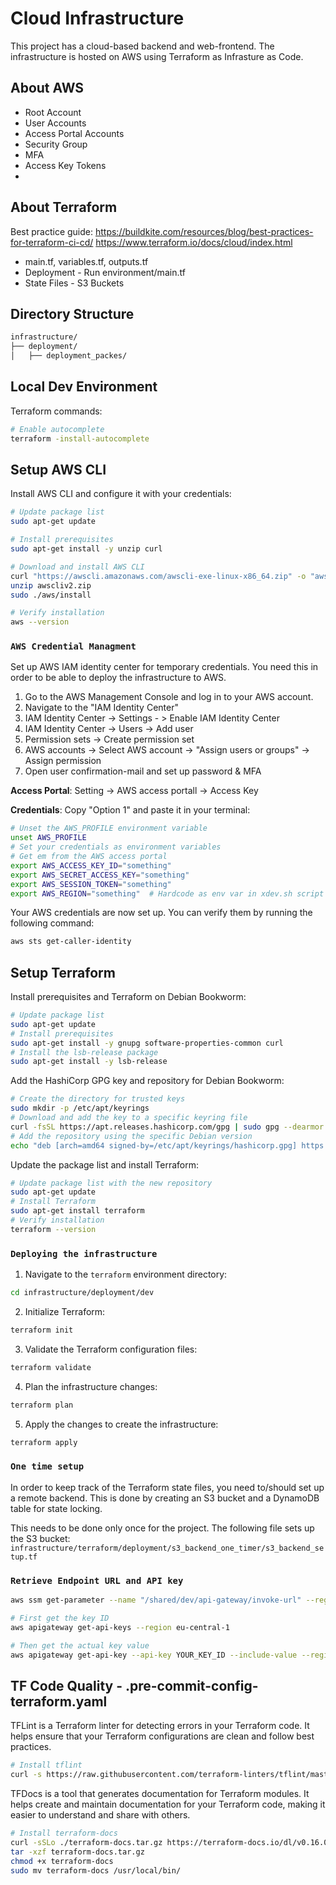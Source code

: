 # Cloud Infrastructure
This project has a cloud-based backend and web-frontend. The infrastructure is hosted on AWS using Terraform as Infrasture as Code.

## About AWS
- Root Account
- User Accounts
- Access Portal Accounts
- Security Group
- MFA
- Access Key Tokens
-

## About Terraform
Best practice guide: https://buildkite.com/resources/blog/best-practices-for-terraform-ci-cd/
https://www.terraform.io/docs/cloud/index.html

- main.tf, variables.tf, outputs.tf
- Deployment - Run environment/main.tf
- State Files - S3 Buckets

## Directory Structure
```Bash
infrastructure/
├── deployment/
│   ├── deployment_packes/

```

## Local Dev Environment
Terraform commands:
```Bash
# Enable autocomplete
terraform -install-autocomplete
```

## Setup AWS CLI
Install AWS CLI and configure it with your credentials:

```Bash
# Update package list
sudo apt-get update

# Install prerequisites
sudo apt-get install -y unzip curl

# Download and install AWS CLI
curl "https://awscli.amazonaws.com/awscli-exe-linux-x86_64.zip" -o "awscliv2.zip"
unzip awscliv2.zip
sudo ./aws/install

# Verify installation
aws --version
```

### ```AWS Credential Managment```
Set up AWS IAM identity center for temporary credentials. You need this in order to be able to deploy the infrastructure to AWS.
1. Go to the AWS Management Console and log in to your AWS account.
2. Navigate to the "IAM Identity Center"
3. IAM Identity Center -> Settings - > Enable IAM Identity Center
4. IAM Identity Center -> Users -> Add user
5. Permission sets -> Create permission set
6. AWS accounts -> Select AWS account -> "Assign users or groups" -> Assign permission
7. Open user confirmation-mail and set up password & MFA

**Access Portal**: Setting -> AWS access portall -> Access Key

**Credentials**: Copy "Option 1" and paste it in your terminal:
```Bash
# Unset the AWS_PROFILE environment variable
unset AWS_PROFILE
# Set your credentials as environment variables
# Get em from the AWS access portal
export AWS_ACCESS_KEY_ID="something"
export AWS_SECRET_ACCESS_KEY="something"
export AWS_SESSION_TOKEN="something"
export AWS_REGION="something"  # Hardcode as env var in xdev.sh script
```

Your AWS credentials are now set up. You can verify them by running the following command:
```Bash
aws sts get-caller-identity
```


## Setup Terraform
Install prerequisites and Terraform on Debian Bookworm:
```Bash
# Update package list
sudo apt-get update
# Install prerequisites
sudo apt-get install -y gnupg software-properties-common curl
# Install the lsb-release package
sudo apt-get install -y lsb-release
```

Add the HashiCorp GPG key and repository for Debian Bookworm:
```Bash
# Create the directory for trusted keys
sudo mkdir -p /etc/apt/keyrings
# Download and add the key to a specific keyring file
curl -fsSL https://apt.releases.hashicorp.com/gpg | sudo gpg --dearmor -o /etc/apt/keyrings/hashicorp.gpg
# Add the repository using the specific Debian version
echo "deb [arch=amd64 signed-by=/etc/apt/keyrings/hashicorp.gpg] https://apt.releases.hashicorp.com bookworm main" | sudo tee /etc/apt/sources.list.d/hashicorp.list > /dev/null
```

Update the package list and install Terraform:
```Bash
# Update package list with the new repository
sudo apt-get update
# Install Terraform
sudo apt-get install terraform
# Verify installation
terraform --version
```

### ```Deploying the infrastructure```
1. Navigate to the `terraform` environment directory:
```Bash
cd infrastructure/deployment/dev
```
2. Initialize Terraform:
```Bash
terraform init
```
3. Validate the Terraform configuration files:
```Bash
terraform validate
```
4. Plan the infrastructure changes:
```Bash
terraform plan
```
5. Apply the changes to create the infrastructure:
```Bash
terraform apply
```

### ```One time setup```
In order to keep track of the Terraform state files, you need to/should set up a remote backend. This is done by creating an S3 bucket and a DynamoDB table for state locking.

This needs to be done only once for the project. The following file sets up the S3 bucket: `infrastructure/terraform/deployment/s3_backend_one_timer/s3_backend_setup.tf`

### ```Retrieve Endpoint URL and API key```
```Bash
aws ssm get-parameter --name "/shared/dev/api-gateway/invoke-url" --region eu-central-1

# First get the key ID
aws apigateway get-api-keys --region eu-central-1

# Then get the actual key value
aws apigateway get-api-key --api-key YOUR_KEY_ID --include-value --region eu-central-1
```

## TF Code Quality - .pre-commit-config-terraform.yaml
TFLint is a Terraform linter for detecting errors in your Terraform code. It helps ensure that your Terraform configurations are clean and follow best practices.
```Bash
# Install tflint
curl -s https://raw.githubusercontent.com/terraform-linters/tflint/master/install_linux.sh | bash
```

TFDocs is a tool that generates documentation for Terraform modules. It helps create and maintain documentation for your Terraform code, making it easier to understand and share with others.
```Bash
# Install terraform-docs
curl -sSLo ./terraform-docs.tar.gz https://terraform-docs.io/dl/v0.16.0/terraform-docs-v0.16.0-$(uname)-amd64.tar.gz
tar -xzf terraform-docs.tar.gz
chmod +x terraform-docs
sudo mv terraform-docs /usr/local/bin/
```
